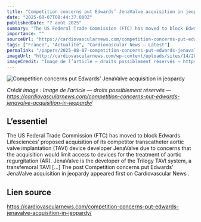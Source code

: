 ```yaml
---
title: "Competition concerns put Edwards’ JenaValve acquisition in jeopardy"
date: "2025-08-07T08:44:37.000Z"
publishedDate: "7 août 2025"
summary: "The US Federal Trade Commission (FTC) has moved to block Edwards Lifesciences’ proposed acquisition of its competitor transcatheter aortic valve implantation (TAVI) device developer JenaValve due to concerns that the acquisition would limit access to devices for the treatment of aortic regurgitation (AR). JenaValve is the developer of the Trilogy TAVI system, a transfemoral TAVI [&#8230;] The post Competition concerns put Edwards’ JenaValve acquisition in jeopardy appeared first on Cardiovascular News ."
importance: ""
sourceUrl: "https://cardiovascularnews.com/competition-concerns-put-edwards-jenavalve-acquisition-in-jeopardy/"
tags: ["France", "Actualité", "Cardiovascular News — Latest"]
permalink: "/papers/2025-08-07-competition-concerns-put-edwards-jenavalve-acquisition-in-jeopardy"
imageUrl: "http://cardiovascularnews.com/wp-content/uploads/sites/14/2024/12/trilogyhero-v2-1.jpg"
imageCredit: "Image de l’article — droits possiblement réservés — https://cardiovascularnews.com/competition-concerns-put-edwards-jenavalve-acquisition-in-jeopardy/"
---
```


![Competition concerns put Edwards’ JenaValve acquisition in jeopardy](http://cardiovascularnews.com/wp-content/uploads/sites/14/2024/12/trilogyhero-v2-1.jpg)

*Crédit image : Image de l’article — droits possiblement réservés — https://cardiovascularnews.com/competition-concerns-put-edwards-jenavalve-acquisition-in-jeopardy/*

## L’essentiel

The US Federal Trade Commission (FTC) has moved to block Edwards Lifesciences’ proposed acquisition of its competitor transcatheter aortic valve implantation (TAVI) device developer JenaValve due to concerns that the acquisition would limit access to devices for the treatment of aortic regurgitation (AR). JenaValve is the developer of the Trilogy TAVI system, a transfemoral TAVI [&#8230;] The post Competition concerns put Edwards’ JenaValve acquisition in jeopardy appeared first on Cardiovascular News .

## Lien source

https://cardiovascularnews.com/competition-concerns-put-edwards-jenavalve-acquisition-in-jeopardy/
